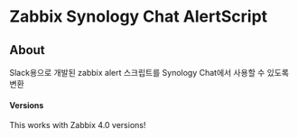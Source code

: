 Zabbix Synology Chat AlertScript
========================


About
-----
Slack용으로 개발된 zabbix alert 스크립트를 Synology Chat에서 사용할 수 있도록 변환

#### Versions
This works with Zabbix 4.0 versions!
